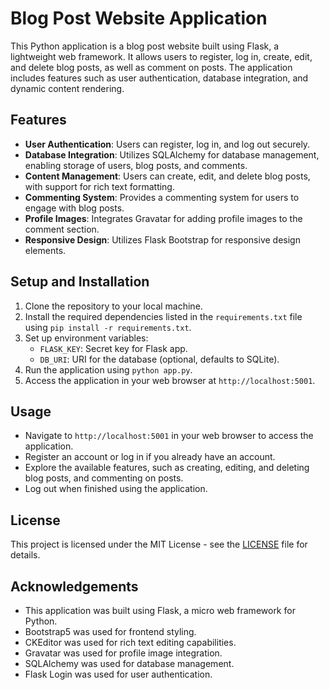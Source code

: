 # Blog Post Website Application

This Python application is a blog post website built using Flask, a lightweight web framework. It allows users to register, log in, create, edit, and delete blog posts, as well as comment on posts. The application includes features such as user authentication, database integration, and dynamic content rendering.

## Features

- **User Authentication**: Users can register, log in, and log out securely.
- **Database Integration**: Utilizes SQLAlchemy for database management, enabling storage of users, blog posts, and comments.
- **Content Management**: Users can create, edit, and delete blog posts, with support for rich text formatting.
- **Commenting System**: Provides a commenting system for users to engage with blog posts.
- **Profile Images**: Integrates Gravatar for adding profile images to the comment section.
- **Responsive Design**: Utilizes Flask Bootstrap for responsive design elements.

## Setup and Installation

1. Clone the repository to your local machine.
2. Install the required dependencies listed in the `requirements.txt` file using `pip install -r requirements.txt`.
3. Set up environment variables:
    - `FLASK_KEY`: Secret key for Flask app.
    - `DB_URI`: URI for the database (optional, defaults to SQLite).
4. Run the application using `python app.py`.
5. Access the application in your web browser at `http://localhost:5001`.

## Usage

- Navigate to `http://localhost:5001` in your web browser to access the application.
- Register an account or log in if you already have an account.
- Explore the available features, such as creating, editing, and deleting blog posts, and commenting on posts.
- Log out when finished using the application.

## License

This project is licensed under the MIT License - see the [LICENSE](LICENSE) file for details.

## Acknowledgements

- This application was built using Flask, a micro web framework for Python.
- Bootstrap5 was used for frontend styling.
- CKEditor was used for rich text editing capabilities.
- Gravatar was used for profile image integration.
- SQLAlchemy was used for database management.
- Flask Login was used for user authentication.
